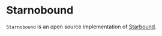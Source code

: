 Starnobound 
=========================================

`Starnobound` is an open source implementation of [Starbound](http://playstarbound.com/).